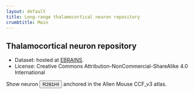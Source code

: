 ```yaml
---
layout: default
title: Long-range thalamocortical neuron repository
crumbtitle: Main
---
```


## Thalamocortical neuron repository

- Dataset: hosted at [EBRAINS](https://dx.doi.org/10.25493/AWS5-MZG).
- License: Creative Commons Attribution-NonCommercial-ShareAlike 4.0 International

Show neuron <input type="button" size="100" onclick="showNeuron(event,'R281HI')" value="R281HI"/> anchored in the Allen Mouse CCF_v3 atlas.

<script type="module">
  const rpc = import('https://sba-dev.incf.org/js/rpc-interface.js')
  .then( (rpc) => {
    window.sbaInterface = new rpc.rpcInterface_class('https://sba-dev.incf.org/composer/?template=ABA_v3','SBA Composer');
  } );
</script> 
<script type="text/javascript">
var showNeuron = function(evt,name) {
  if (!sbaInterface) {
    setTimeout(() => showNeuron(evt,name),100);
  } else {
    console.log(sbaInterface);
  }
}
</script>
